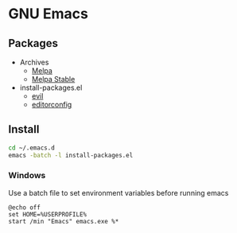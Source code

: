 # GNU Emacs

## Packages

* Archives
    * [Melpa](http://melpa.org/packages/)
    * [Melpa Stable](http://stable.melpa.org/packages/)
* install-packages.el
    * [evil](https://github.com/emacs-evil/evil)
    * [editorconfig](https://github.com/editorconfig/editorconfig-emacs)

## Install

```sh
cd ~/.emacs.d
emacs -batch -l install-packages.el
```

### Windows

Use a batch file to set environment variables before running emacs

```dosbatch
@echo off
set HOME=%USERPROFILE%
start /min "Emacs" emacs.exe %*
```
